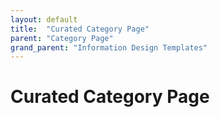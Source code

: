 ```yaml
---
layout: default
title:  "Curated Category Page"
parent: "Category Page"
grand_parent: "Information Design Templates"
---
```


# Curated Category Page
